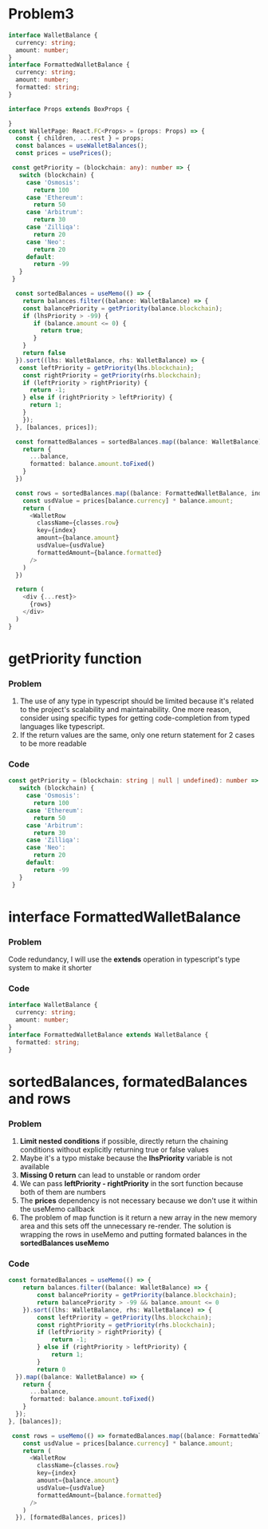 # Problem3

```ts
interface WalletBalance {
  currency: string;
  amount: number;
}
interface FormattedWalletBalance {
  currency: string;
  amount: number;
  formatted: string;
}

interface Props extends BoxProps {

}
const WalletPage: React.FC<Props> = (props: Props) => {
  const { children, ...rest } = props;
  const balances = useWalletBalances();
  const prices = usePrices();

 const getPriority = (blockchain: any): number => {
   switch (blockchain) {
     case 'Osmosis':
       return 100
     case 'Ethereum':
       return 50
     case 'Arbitrum':
       return 30
     case 'Zilliqa':
       return 20
     case 'Neo':
       return 20
     default:
       return -99
   }
 }

  const sortedBalances = useMemo(() => {
    return balances.filter((balance: WalletBalance) => {
    const balancePriority = getPriority(balance.blockchain);
    if (lhsPriority > -99) {
       if (balance.amount <= 0) {
         return true;
       }
    }
    return false
  }).sort((lhs: WalletBalance, rhs: WalletBalance) => {
   const leftPriority = getPriority(lhs.blockchain);
    const rightPriority = getPriority(rhs.blockchain);
    if (leftPriority > rightPriority) {
      return -1;
    } else if (rightPriority > leftPriority) {
      return 1;
    }
    });
  }, [balances, prices]);

  const formattedBalances = sortedBalances.map((balance: WalletBalance) => {
    return {
      ...balance,
      formatted: balance.amount.toFixed()
    }
  })

  const rows = sortedBalances.map((balance: FormattedWalletBalance, index: number) => {
    const usdValue = prices[balance.currency] * balance.amount;
    return (
      <WalletRow 
        className={classes.row}
        key={index}
        amount={balance.amount}
        usdValue={usdValue}
        formattedAmount={balance.formatted}
      />
    )
  })

  return (
    <div {...rest}>
      {rows}
    </div>
  )
}
```

# getPriority function

### Problem

1. The use of any type in typescript should be limited because it's related to the project's scalability and maintainability. One more reason, consider using specific types for getting code-completion from typed languages like typescript.
2. If the return values are the same, only one return statement for 2 cases to be more readable

### Code

```ts
const getPriority = (blockchain: string | null | undefined): number => {
   switch (blockchain) {
     case 'Osmosis':
       return 100
     case 'Ethereum':
       return 50
     case 'Arbitrum':
       return 30
     case 'Zilliqa':
     case 'Neo':
       return 20
     default:
       return -99
   }
 }

```

# interface FormattedWalletBalance

### Problem

Code redundancy, I will use the **extends** operation in typescript's type system to make it shorter

### Code

```ts
interface WalletBalance {
  currency: string;
  amount: number;
}
interface FormattedWalletBalance extends WalletBalance {
  formatted: string;
}
```

# sortedBalances, formatedBalances and rows

### Problem

1. **Limit nested conditions** if possible, directly return the chaining conditions without explicitly returning true or false values
2. Maybe it's a typo mistake because the **lhsPriority** variable is not available
3. **Missing 0 return** can lead to unstable or random order
4. We can pass **leftPriority - rightPriority** in the sort function because both of them are numbers
5. The **prices** dependency is not necessary because we don't use it within the useMemo callback
6. The problem of map function is it return a new array in the new memory area and this sets off the unnecessary re-render. The solution is wrapping the rows in useMemo and putting formated balances in the **sortedBalances useMemo**

### Code

```ts
const formatedBalances = useMemo(() => {
    return balances.filter((balance: WalletBalance) => {
        const balancePriority = getPriority(balance.blockchain);
        return balancePriority > -99 && balance.amount <= 0
    }).sort((lhs: WalletBalance, rhs: WalletBalance) => {
        const leftPriority = getPriority(lhs.blockchain);
        const rightPriority = getPriority(rhs.blockchain);
        if (leftPriority > rightPriority) {
            return -1;
        } else if (rightPriority > leftPriority) {
            return 1;
        }
        return 0
  }).map((balance: WalletBalance) => {
    return {
      ...balance,
      formatted: balance.amount.toFixed()
    }
  });
}, [balances]);

 const rows = useMemo(() => formatedBalances.map((balance: FormattedWalletBalance, index: number) => {
    const usdValue = prices[balance.currency] * balance.amount;
    return (
      <WalletRow 
        className={classes.row}
        key={index}
        amount={balance.amount}
        usdValue={usdValue}
        formattedAmount={balance.formatted}
      />
    )
  }), [formatedBalances, prices])
```
